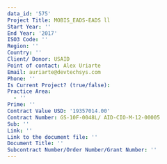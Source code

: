 ```yaml
---
data_id: '575'
Project Title: MOBIS_EADS-EADS ll
Start Year: ''
End Year: '2017'
ISO3 Code: ''
Region: ''
Country: ''
Client/ Donor: USAID
Point of contact: Alex Uriarte
Email: auriarte@devtechsys.com
Phone: ''
Is Current Project? (true/false): 
Practice Area:
  - ''
Prime: ''
Contract Value USD: '19357014.00'
Contract Number: GS-10F-0048L/ AID-CIO-M-12-00005
Sub: ''
Link: ''
Link to the document file: ''
Document Title: ''
Subcontract Number/Order Number/Grant Number: ''
---
```


